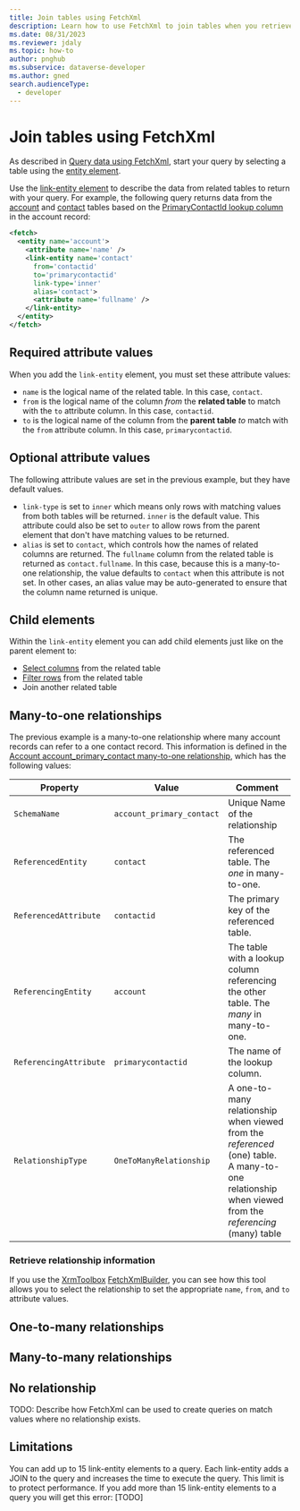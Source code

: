 ```yaml
---
title: Join tables using FetchXml
description: Learn how to use FetchXml to join tables when you retrieve data from Microsoft Dataverse.
ms.date: 08/31/2023
ms.reviewer: jdaly
ms.topic: how-to
author: pnghub
ms.subservice: dataverse-developer
ms.author: gned
search.audienceType: 
  - developer
---
```

# Join tables using FetchXml

As described in [Query data using FetchXml](overview.md), start your query by selecting a table using the [entity element](reference/entity.md).

Use the [link-entity element](reference/link-entity.md) to describe the data from related tables to return with your query. For example, the following query returns data from the [account](../reference/entities/account.md) and [contact](../reference/entities/contact.md) tables based on the [PrimaryContactId lookup column](../reference/entities/account.md#BKMK_PrimaryContactId) in the account record:

```xml
<fetch>
  <entity name='account'>
    <attribute name='name' />
    <link-entity name='contact'
      from='contactid'
      to='primarycontactid'
      link-type='inner'
      alias='contact'>
      <attribute name='fullname' />
    </link-entity>
  </entity>
</fetch>
```

## Required attribute values

When you add the `link-entity` element, you must set these attribute values:

- `name` is the logical name of the related table. In this case, `contact`.
- `from` is the logical name of the column *from* the **related table** to match with the `to` attribute column. In this case, `contactid`.
- `to` is the logical name of the column from the **parent table** *to* match with the `from` attribute column. In this case, `primarycontactid`.

## Optional attribute values

The following attribute values are set in the previous example, but they have default values.

- `link-type` is set to `inner` which means only rows with matching values from both tables will be returned. `inner` is the default value. This attribute could also be set to `outer` to allow rows from the parent element that don't have matching values to be returned.
- `alias` is set to `contact`, which controls how the names of related columns are returned. The `fullname` column from the related table is returned as `contact.fullname`. In this case, because this is a many-to-one relationship, the value defaults to `contact` when this attribute is not set. In other cases, an alias value may be auto-generated to ensure that the column name returned is unique.

## Child elements

Within the `link-entity` element you can add child elements just like on the parent element to:

- [Select columns](select-columns.md) from the related table
- [Filter rows](filter-rows.md) from the related table
- Join another related table

## Many-to-one relationships

The previous example is a many-to-one relationship where many account records can refer to a one contact record. This information is defined in the [Account account_primary_contact many-to-one relationship](../reference/entities/account.md#BKMK_account_primary_contact), which has the following values:


|Property|Value|Comment|
|---------|---------|---------|
|`SchemaName`|`account_primary_contact`|Unique Name of the relationship|
|`ReferencedEntity`|`contact`|The referenced table. The *one* in many-to-one.|
|`ReferencedAttribute`|`contactid`|The primary key of the referenced table.|
|`ReferencingEntity`|`account`|The table with a lookup column referencing the other table. The *many* in many-to-one.|
|`ReferencingAttribute`|`primarycontactid`|The name of the lookup column.|
|`RelationshipType`|`OneToManyRelationship`|A one-to-many relationship when viewed from the *referenced* (one) table.<br />A many-to-one relationship when viewed from the *referencing* (many) table|

### Retrieve relationship information

If you use the [XrmToolbox](../community-tools.md#xrmtoolbox) [FetchXmlBuilder](https://fetchxmlbuilder.com/), you can see how this tool allows you to select the relationship to set the appropriate `name`, `from`, and `to` attribute values. 


## One-to-many relationships

## Many-to-many relationships

## No relationship

TODO: Describe how FetchXml can be used to create queries on match values where no relationship exists.

## Limitations

You can add up to 15 link-entity elements to a query. Each link-entity adds a JOIN to the query and increases the time to execute the query. This limit is to protect performance. If you add more than 15 link-entity elements to a query you will get this error: [TODO]